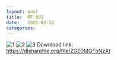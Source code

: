 ```yaml
---
layout: post
title:  MF 001
date:   2021-02-22 
categories:
---
```

![1](/images/MF001/aaa.jpg)
![2](/images/MF001/bbb.jpg)
![3](/images/MF001/ccc.jpg)
Download link:   
https://dlsharefile.org/file/ZGE0MGFhNzAt

